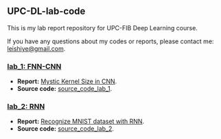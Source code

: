 ## UPC-DL-lab-code

This is my lab report repository for UPC-FIB Deep Learning course.

If you have any questions about my codes or reports, please contact me: [leishiye@gmail.com](leishiye@gmail.com).

### [lab_1: FNN-CNN](./lab_1)
- **Report:** [Mystic Kernel Size in CNN](./lab_1/lab_report/report.pdf).
- **Source code:** [source_code_lab_1](./lab_1/source_code_lab_1).

### [lab_2: RNN](./lab_2)
- **Report:** [Recognize MNIST dataset with RNN](./lab_2/lab_report/report.pdf).
- **Source code:** [source_code_lab_2](./lab_2/source_code_lab_1).

 
